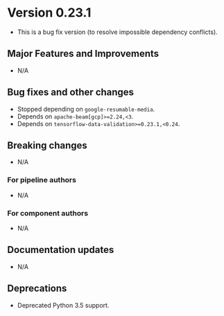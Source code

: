 # Version 0.23.1
*   This is a bug fix version (to resolve impossible dependency conflicts).
## Major Features and Improvements
*   N/A

## Bug fixes and other changes
*   Stopped depending on `google-resumable-media`.
*   Depends on `apache-beam[gcp]>=2.24,<3`.
*   Depends on `tensorflow-data-validation>=0.23.1,<0.24`.

## Breaking changes
*   N/A

### For pipeline authors
*   N/A

### For component authors
*   N/A

## Documentation updates
*   N/A

## Deprecations
*   Deprecated Python 3.5 support.

